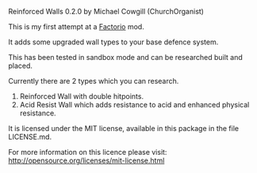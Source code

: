 Reinforced Walls 0.2.0 by Michael Cowgill (ChurchOrganist)

This is my first attempt at a [Factorio](http://www.factorio.com/) mod. 

It adds some upgraded wall types to your base defence system.

This has been tested in sandbox mode and can be researched built and placed.

Currently there are 2 types which you can research.

1. Reinforced Wall with double hitpoints.
2. Acid Resist Wall which adds resistance to acid and enhanced physical resistance.

It is licensed under the MIT license, available in this package in the file  LICENSE.md.

For more information on this licence please visit: http://opensource.org/licenses/mit-license.html
